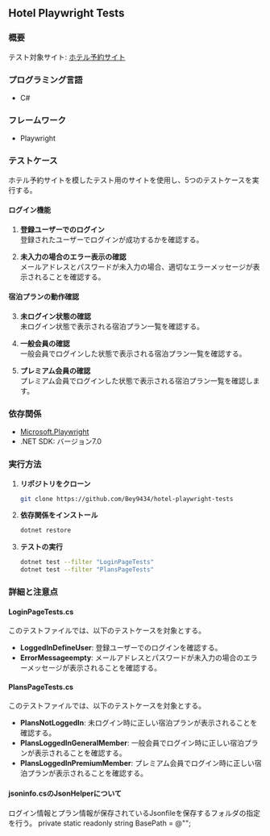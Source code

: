 ## Hotel Playwright Tests

### 概要
テスト対象サイト: [ホテル予約サイト](https://hotel.testplanisphere.dev/ja/index.html)

### プログラミング言語
- C#

### フレームワーク
- Playwright

### テストケース
ホテル予約サイトを模したテスト用のサイトを使用し、5つのテストケースを実行する。

#### ログイン機能

1. **登録ユーザーでのログイン**  
   登録されたユーザーでログインが成功するかを確認する。
   
2. **未入力の場合のエラー表示の確認**  
   メールアドレスとパスワードが未入力の場合、適切なエラーメッセージが表示されることを確認する。

#### 宿泊プランの動作確認
3. **未ログイン状態の確認**  
   未ログイン状態で表示される宿泊プラン一覧を確認する。
   
4. **一般会員の確認**  
   一般会員でログインした状態で表示される宿泊プラン一覧を確認する。
   
5. **プレミアム会員の確認**  
   プレミアム会員でログインした状態で表示される宿泊プラン一覧を確認します。


### 依存関係

- [Microsoft.Playwright](https://playwright.dev/dotnet/docs/intro)
- .NET SDK: バージョン7.0

### 実行方法

1. **リポジトリをクローン**
    ```sh
    git clone https://github.com/Bey9434/hotel-playwright-tests
    ```

2. **依存関係をインストール**
    ```sh
    dotnet restore
    ```

3. **テストの実行**
    ```sh
    dotnet test --filter "LoginPageTests"
    dotnet test --filter "PlansPageTests"
    ```
### 詳細と注意点

#### LoginPageTests.cs
このテストファイルでは、以下のテストケースを対象とする。
- **LoggedInDefineUser**: 登録ユーザーでのログインを確認する。
- **ErrorMessageempty**: メールアドレスとパスワードが未入力の場合のエラーメッセージが表示されることを確認する。

#### PlansPageTests.cs
このテストファイルでは、以下のテストケースを対象とする。
- **PlansNotLoggedIn**: 未ログイン時に正しい宿泊プランが表示されることを確認する。
- **PlansLoggedInGeneralMember**: 一般会員でログイン時に正しい宿泊プランが表示されることを確認する。
- **PlansLoggedInPremiumMember**: プレミアム会員でログイン時に正しい宿泊プランが表示されることを確認する。

#### jsoninfo.csのJsonHelperについて
ログイン情報とプラン情報が保存されているJsonfileを保存するフォルダの指定を行う。
private static readonly string BasePath = @"";





